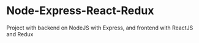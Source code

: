 # Node-Express-React-Redux
Project with backend on NodeJS with Express, and frontend with ReactJS and Redux
